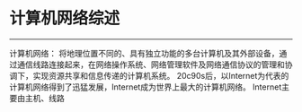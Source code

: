 # 计算机网络综述
---
计算机网络：
将地理位置不同的、具有独立功能的多台计算机及其外部设备，通过通信线路连接起来，在网络操作系统、网络管理软件及网络通信协议的管理和协调下，实现资源共享和信息传递的计算机系统。
20c90s后，以Internet为代表的计算机网络得到了迅猛发展，Internet成为世界上最大的计算机网络。
Internet主要由主机、线路